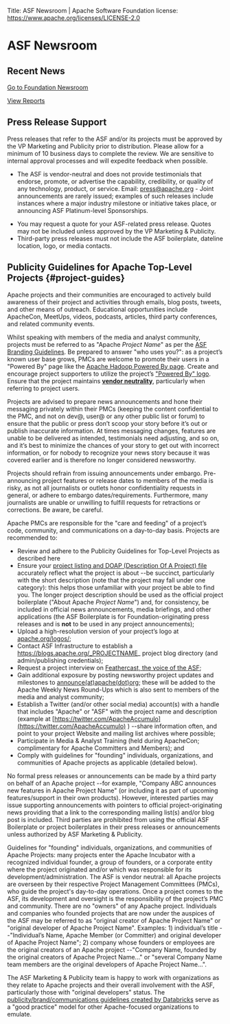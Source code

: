 Title: ASF Newsroom | Apache Software Foundation
license: https://www.apache.org/licenses/LICENSE-2.0

# ASF Newsroom

## Recent News 
<p><a class="btn btn-default mx-10" href="https://news.apache.org/" role="button">Go to Foundation Newsroom</a>
<p><a class="btn btn-default mx-10" href="https://apache.org/foundation/reports" role="button">View Reports</a>

## Press Release Support 
Press releases that refer to the ASF and/or its projects must be approved by the VP Marketing and Publicity prior to distribution. Please allow for a minimum of 10 business days to complete the review. We are sensitive to internal approval processes and will expedite feedback when possible. 
- The ASF is vendor-neutral and does not provide testimonials that endorse, promote, or advertise the capability, credibility, or quality of any technology, product, or service. Email: press@apache.org  - Joint announcements are rarely issued; examples of such releases include instances where a major industry milestone or initiative takes place, or announcing ASF Platinum-level Sponsorships. 
  
* You may request a quote for your ASF-related press release. Quotes may not be included unless approved by the VP Marketing & Publicity. 
* Third-party press releases must not include the ASF boilerplate, dateline location, logo, or media contacts.

## Publicity Guidelines for Apache Top-Level Projects  {#project-guides}

Apache projects and their communities are encouraged to actively build awareness of their project and activities through emails, blog posts, tweets, and other means of outreach. Educational opportunities include ApacheCon, MeetUps, videos, podcasts, articles, third party conferences, and related community events.

Whilst speaking with members of the media and analyst community, projects must be referred to as "Apache _Project Name_" as per the [ASF Branding Guidelines](/foundation/marks/#guidelines). Be prepared to answer "who uses you?": as a project’s known user base grows, PMCs are welcome to promote their users in a "Powered By" page like the [Apache Hadoop Powered By page](https://cwiki.apache.org/confluence/display/hadoop2/PoweredBy).  Create and encourage project supporters to utilize the project’s ["Powered By" logo](/foundation/press/kit/#poweredby). Ensure that the project maintains [**vendor neutrality**](/press/media.html#interviews), particularly when referring to project users.

Projects are advised to prepare news announcements and hone their messaging privately within their PMCs (keeping the content confidential to the PMC, and not on dev@, user@ or any other public list or forum) to ensure that the public or press don’t scoop your story before it’s out or publish inaccurate information. At times messaging changes, features are unable to be delivered as intended, testimonials need adjusting, and so on, and it’s best to minimize the chances of your story to get out with incorrect information, or for nobody to recognize your news story because it was covered earlier and is therefore no longer considered newsworthy.

Projects should refrain from issuing announcements under embargo. Pre-announcing project features or release dates to members of the media is risky, as not all journalists or outlets honor confidentiality requests in general, or adhere to embargo dates/requirements. Furthermore, many journalists are unable or unwilling to fulfill requests for retractions or corrections. Be aware, be careful.

Apache PMCs are responsible for the "care and feeding" of a project’s code, community, and communications on a day-to-day basis. Projects are recommended to:


- Review and adhere to the Publicity Guidelines for Top-Level Projects as described here
- Ensure your [project listing and DOAP (Description Of A Project) file](https://projects.apache.org/) accurately reflect what the project is about --be succinct, particularly with the short description (note that the project may fall under one category): this helps those unfamiliar with your project be able to find you. The longer project description should be used as the official project boilerplate ("About Apache _Project Name_") and, for consistency, be included in official news announcements, media briefings, and other applications (the ASF Boilerplate is for Foundation-originating press releases and is **not** to be used in any project announcements);
- Upload a high-resolution version of your project’s logo at [apache.org/logos/](/logos/);
- Contact ASF Infrastructure to establish a https://blogs.apache.org/_PROJECTNAME_ project blog directory (and admin/publishing credentials);
- Request a project interview on [Feathercast, the voice of the ASF](https://feathercast.apache.org/);
- Gain additional exposure by posting newsworthy project updates and milestones to [announce(at)apache(dot)org](/foundation/mailinglists.html#foundation-announce); these will be added to the Apache Weekly News Round-Ups which is also sent to members of the media and analyst community;
- Establish a Twitter (and/or other social media) account(s) with a handle that includes "Apache" or "ASF" with the project name and description (example at [https://twitter.com/ApacheAccumulo](https://twitter.com/ApacheAccumulo) ) --share information often, and point to your project Website and mailing list archives where possible; 
- Participate in Media & Analyst Training (held during ApacheCon; complimentary for Apache Committers and Members); and
- Comply with guidelines for "founding" individuals, organizations, and communities of Apache projects as applicable (detailed below).

No formal press releases or announcements can be made by a third party on behalf of an Apache project --for example, "Company ABC announces new features in Apache Project Name" (or including it as part of upcoming features/support in their own products). However, interested parties may issue supporting announcements with pointers to official project-originating news providing that a link to the corresponding mailing list(s) and/or blog post is included. Third parties are prohibited from using the official ASF Boilerplate or project boilerplates in their press releases or announcements unless authorized by ASF Marketing & Publicity.

Guidelines for "founding" individuals, organizations, and communities of Apache Projects: many projects enter the Apache Incubator with a recognized individual founder, a group of founders, or a corporate entity where the project originated and/or which was responsible for its development/administration. The ASF is vendor neutral: all Apache projects are overseen by their respective Project Management Committees (PMCs), who guide the project's day-to-day operations. Once a project comes to the ASF, its development and oversight is the responsibility of the project’s PMC and community. There are no "owners" of any Apache project. Individuals and companies who founded projects that are now under the auspices of the ASF may be referred to as "original creator of Apache Project Name" or "original developer of Apache Project Name". Examples: 1) individual’s title --"Individual’s Name, Apache Member (or Committer) and original developer of Apache Project Name"; 2) company whose founders or employees are the original creators of an Apache project --"Company Name, founded by the original creators of Apache Project Name..." or "several Company Name team members are the original developers of Apache Project Name...". 

The ASF Marketing & Publicity team is happy to work with organizations as they relate to Apache projects and their overall involvement with the ASF, particularly those with "original developers" status. The [publicity/brand/communications guidelines created by Databricks](/foundation/press/Project-PR-BrandGuidelines.pdf) serve as a "good practice" model for other Apache-focused organizations to emulate.

